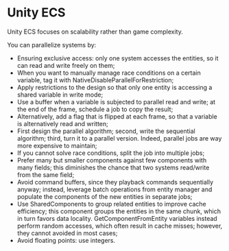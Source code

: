 # Unity ECS

Unity ECS focuses on scalability rather than game complexity.

You can parallelize systems by:

- Ensuring exclusive access: only one system accesses the entities, so it can read and write freely on them;
- When you want to manually manage race conditions on a certain variable, tag it with NativeDisableParallelForRestriction;
- Apply restrictions to the design so that only one entity is accessing a shared variable in write mode;
- Use a buffer when a variable is subjected to parallel read and write; at the end of the frame, schedule a job to copy the result;
- Alternatively, add a flag that is flipped at each frame, so that a variable is alternatively read and written;
- First design the parallel algorithm; second, write the sequential algorithm; third, turn it to a parallel version. Indeed, parallel jobs are way more expensive to maintain;
- If you cannot solve race conditions, split the job into multiple jobs;
- Prefer many but smaller components against few components with many fields; this diminishes the chance that two systems read/write from the same field;
- Avoid command buffers, since they playback commands sequentially anyway; instead, leverage batch operations from entity manager and populate the components of the new entities in separate jobs;
- Use SharedComponents to group related entities to improve cache efficiency; this component groups the entities in the same chunk, which in turn favors data locality. GetComponentFromEntity variables instead perform random accesses, which often result in cache misses; however, they cannot avoided in most cases;
- Avoid floating points: use integers.
